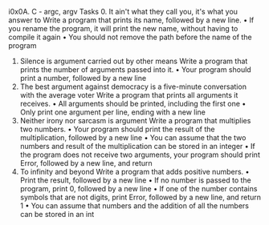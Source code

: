 i0x0A. C - argc, argv
Tasks
0. It ain't what they call you, it's what you answer to
Write a program that prints its name, followed by a new line.
•	If you rename the program, it will print the new name, without having to compile it again
•	You should not remove the path before the name of the program
1. Silence is argument carried out by other means
Write a program that prints the number of arguments passed into it.
•	Your program should print a number, followed by a new line
2. The best argument against democracy is a five-minute conversation with the average voter
Write a program that prints all arguments it receives.
•	All arguments should be printed, including the first one
•	Only print one argument per line, ending with a new line
3. Neither irony nor sarcasm is argument
Write a program that multiplies two numbers.
•	Your program should print the result of the multiplication, followed by a new line
•	You can assume that the two numbers and result of the multiplication can be stored in an integer
•	If the program does not receive two arguments, your program should print Error, followed by a new line, and return 
4. To infinity and beyond
Write a program that adds positive numbers.
•	Print the result, followed by a new line
•	If no number is passed to the program, print 0, followed by a new line
•	If one of the number contains symbols that are not digits, print Error, followed by a new line, and return 1
•	You can assume that numbers and the addition of all the numbers can be stored in an int


